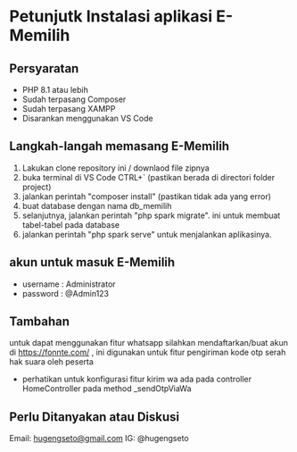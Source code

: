 # Petunjutk Instalasi aplikasi E-Memilih

## Persyaratan
- PHP 8.1 atau lebih
- Sudah terpasang Composer
- Sudah terpasang XAMPP
- Disarankan menggunakan VS Code

## Langkah-langah memasang E-Memilih
1. Lakukan clone repository ini / downlaod file zipnya
2. buka terminal di VS Code CTRL+` (pastikan berada di directori folder project)
3. jalankan perintah "composer install" (pastikan tidak ada yang error)
4. buat database dengan nama db_memilih
5. selanjutnya, jalankan perintah "php spark migrate". ini untuk membuat tabel-tabel pada database
6. jalankan perintah "php spark serve" untuk menjalankan aplikasinya.

## akun untuk masuk E-Memilih
- username : Administrator
- password : @Admin123

## Tambahan 
untuk dapat menggunakan fitur whatsapp silahkan mendaftarkan/buat akun di https://fonnte.com/ , ini digunakan untuk fitur pengiriman kode otp serah hak suara oleh peserta
- perhatikan untuk konfigurasi fitur kirim wa ada pada controller HomeController pada method _sendOtpViaWa

## Perlu Ditanyakan atau Diskusi
Email: hugengseto@gmail.com
IG: @hugengseto
